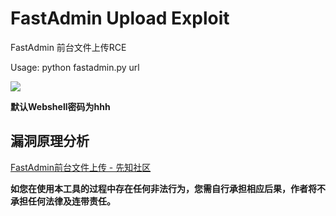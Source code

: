 # FastAdmin Upload Exploit
FastAdmin 前台文件上传RCE

Usage: python fastadmin.py url

![](https://tva1.sinaimg.cn/large/008eGmZEgy1gp6m7yqb06j314o0dgdxn.jpg)

**默认Webshell密码为hhh**

## 漏洞原理分析

[FastAdmin前台文件上传 - 先知社区](https://xz.aliyun.com/t/9395)

**如您在使用本工具的过程中存在任何非法行为，您需自行承担相应后果，作者将不承担任何法律及连带责任。**
